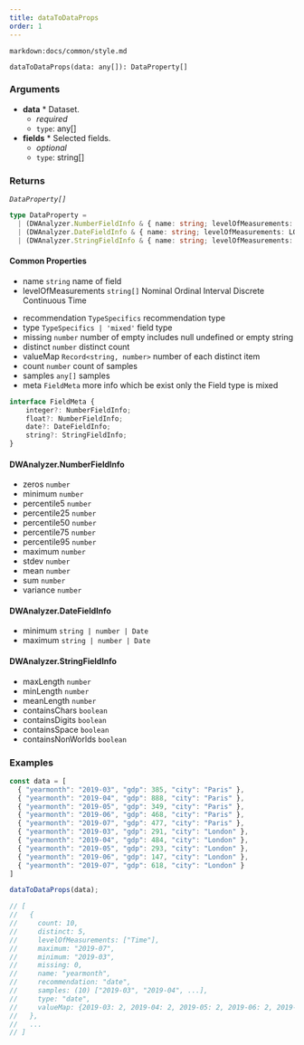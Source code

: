 ```yaml
---
title: dataToDataProps
order: 1
---
```


`markdown:docs/common/style.md`

<div class='doc-md'>

```sign
dataToDataProps(data: any[]): DataProperty[]
```

### Arguments

* **data** * Dataset.
  * _required_
  * `type`: any[]
* **fields** * Selected fields.
  * _optional_
  * `type`: string[]

### Returns

*`DataProperty[]`* 

```ts
type DataProperty =
  | (DWAnalyzer.NumberFieldInfo & { name: string; levelOfMeasurements: LOM[] })
  | (DWAnalyzer.DateFieldInfo & { name: string; levelOfMeasurements: LOM[] })
  | (DWAnalyzer.StringFieldInfo & { name: string; levelOfMeasurements: LOM[] });
```

#### Common Properties

* name `string` name of field
* levelOfMeasurements `string[]` Nominal Ordinal Interval Discrete Continuous Time

<!-- extends FieldInfo -->
* recommendation `TypeSpecifics` recommendation type
* type `TypeSpecifics | 'mixed'` field type
* missing `number` number of empty includes null undefined or empty string
* distinct `number` distinct count
* valueMap `Record<string, number>` number of each distinct item
* count `number` count of samples
* samples `any[]` samples
* meta `FieldMeta` more info which be exist only the Field type is mixed
```ts
interface FieldMeta {
    integer?: NumberFieldInfo;  
    float?: NumberFieldInfo;
    date?: DateFieldInfo;
    string?: StringFieldInfo;
}
```

#### DWAnalyzer.NumberFieldInfo

* zeros `number`
* minimum `number`
* percentile5 `number`
* percentile25 `number`
* percentile50 `number`
* percentile75 `number`
* percentile95 `number` 
* maximum `number` 
* stdev `number` 
* mean `number` 
* sum `number` 
* variance `number` 

#### DWAnalyzer.DateFieldInfo

* minimum `string | number | Date` 
* maximum `string | number | Date` 

#### DWAnalyzer.StringFieldInfo

* maxLength `number` 
* minLength `number` 
* meanLength `number` 
* containsChars `boolean` 
* containsDigits `boolean` 
* containsSpace `boolean` 
* containsNonWorlds `boolean` 

### Examples

```ts
const data = [
  { "yearmonth": "2019-03", "gdp": 385, "city": "Paris" },
  { "yearmonth": "2019-04", "gdp": 888, "city": "Paris" },
  { "yearmonth": "2019-05", "gdp": 349, "city": "Paris" },
  { "yearmonth": "2019-06", "gdp": 468, "city": "Paris" },
  { "yearmonth": "2019-07", "gdp": 477, "city": "Paris" },
  { "yearmonth": "2019-03", "gdp": 291, "city": "London" },
  { "yearmonth": "2019-04", "gdp": 484, "city": "London" },
  { "yearmonth": "2019-05", "gdp": 293, "city": "London" },
  { "yearmonth": "2019-06", "gdp": 147, "city": "London" },
  { "yearmonth": "2019-07", "gdp": 618, "city": "London" }
]

dataToDataProps(data);

// [
//   { 
//     count: 10,
//     distinct: 5,
//     levelOfMeasurements: ["Time"],
//     maximum: "2019-07",
//     minimum: "2019-03",
//     missing: 0,
//     name: "yearmonth",
//     recommendation: "date",
//     samples: (10) ["2019-03", "2019-04", ...],
//     type: "date",
//     valueMap: {2019-03: 2, 2019-04: 2, 2019-05: 2, 2019-06: 2, 2019-07: 2}
//   },
//   ...
// ]
```

</div>

